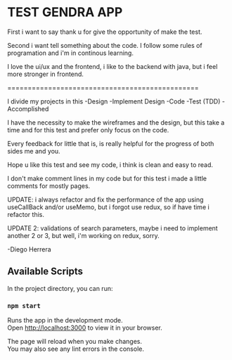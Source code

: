 # TEST GENDRA APP

First i want to say thank u for give the opportunity 
of make the test. 

Second i want tell something about the code.
I follow some rules of programation and i'm in
continous learning.

I love the ui/ux and the frontend, i like to
the backend with java, but i feel more stronger
in frontend.

===============================================

I divide my projects in this
    -Design
    -Implement Design
    -Code
    -Test (TDD)
    -Accomplished

I have the necessity to make the wireframes
and the design, but this take a time and
for this test and prefer only focus on the
code.

Every feedback for little that is, is really
helpful for the progress of both sides
me and you.

Hope u like this test and see my code, i think
is clean and easy to read.

I don't make comment lines in my code but for
this test i made a little comments for mostly
pages. 

UPDATE: i always refactor and fix the performance
of the app using useCallBack and/or useMemo,
but i forgot use redux, so if have time i 
refactor this. 

UPDATE 2: validations of search parameters, maybe
i need to implement another 2 or 3, but well, i'm
working on redux, sorry.

-Diego Herrera

## Available Scripts

In the project directory, you can run:

### `npm start`

Runs the app in the development mode.\
Open [http://localhost:3000](http://localhost:3000) to view it in your browser.

The page will reload when you make changes.\
You may also see any lint errors in the console.

